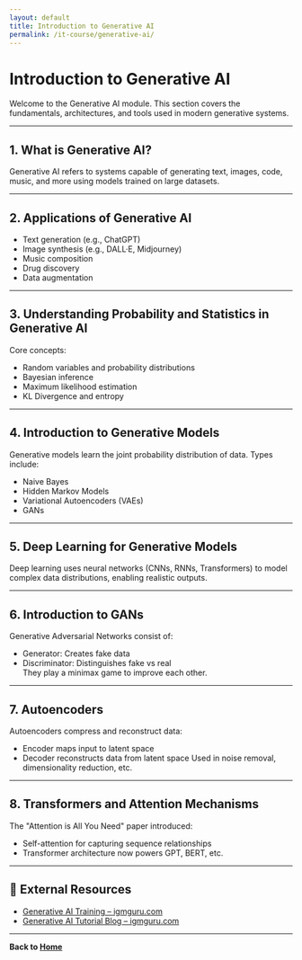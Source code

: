 ```yaml
---
layout: default
title: Introduction to Generative AI
permalink: /it-course/generative-ai/
---
```



# Introduction to Generative AI

Welcome to the Generative AI module. This section covers the fundamentals, architectures, and tools used in modern generative systems.

---

## 1. What is Generative AI?

Generative AI refers to systems capable of generating text, images, code, music, and more using models trained on large datasets.

---

## 2. Applications of Generative AI

- Text generation (e.g., ChatGPT)
- Image synthesis (e.g., DALL·E, Midjourney)
- Music composition
- Drug discovery
- Data augmentation

---

## 3. Understanding Probability and Statistics in Generative AI

Core concepts:
- Random variables and probability distributions
- Bayesian inference
- Maximum likelihood estimation
- KL Divergence and entropy

---

## 4. Introduction to Generative Models

Generative models learn the joint probability distribution of data. Types include:
- Naive Bayes
- Hidden Markov Models
- Variational Autoencoders (VAEs)
- GANs

---

## 5. Deep Learning for Generative Models

Deep learning uses neural networks (CNNs, RNNs, Transformers) to model complex data distributions, enabling realistic outputs.

---

## 6. Introduction to GANs

Generative Adversarial Networks consist of:
- Generator: Creates fake data
- Discriminator: Distinguishes fake vs real  
They play a minimax game to improve each other.

---

## 7. Autoencoders

Autoencoders compress and reconstruct data:
- Encoder maps input to latent space
- Decoder reconstructs data from latent space
Used in noise removal, dimensionality reduction, etc.

---

## 8. Transformers and Attention Mechanisms

The "Attention is All You Need" paper introduced:
- Self-attention for capturing sequence relationships
- Transformer architecture now powers GPT, BERT, etc.

---

## 🔗 External Resources

- [Generative AI Training – igmguru.com](https://www.igmguru.com/machine-learning-ai/generative-ai-training)
- [Generative AI Tutorial Blog – igmguru.com](https://www.igmguru.com/blog/generative-ai-tutorial)

---

**Back to [Home](/it-course/)**  
